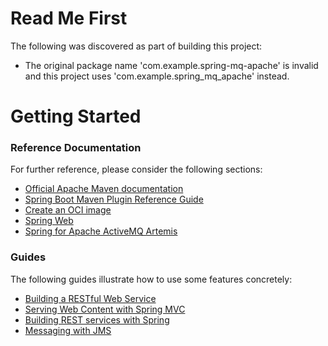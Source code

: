 # Read Me First
The following was discovered as part of building this project:

* The original package name 'com.example.spring-mq-apache' is invalid and this project uses 'com.example.spring_mq_apache' instead.

# Getting Started

### Reference Documentation
For further reference, please consider the following sections:

* [Official Apache Maven documentation](https://maven.apache.org/guides/index.html)
* [Spring Boot Maven Plugin Reference Guide](https://docs.spring.io/spring-boot/docs/3.3.0/maven-plugin/reference/html/)
* [Create an OCI image](https://docs.spring.io/spring-boot/docs/3.3.0/maven-plugin/reference/html/#build-image)
* [Spring Web](https://docs.spring.io/spring-boot/docs/3.3.0/reference/htmlsingle/index.html#web)
* [Spring for Apache ActiveMQ Artemis](https://docs.spring.io/spring-boot/docs/3.3.0/reference/htmlsingle/index.html#messaging.jms.artemis)

### Guides
The following guides illustrate how to use some features concretely:

* [Building a RESTful Web Service](https://spring.io/guides/gs/rest-service/)
* [Serving Web Content with Spring MVC](https://spring.io/guides/gs/serving-web-content/)
* [Building REST services with Spring](https://spring.io/guides/tutorials/rest/)
* [Messaging with JMS](https://spring.io/guides/gs/messaging-jms/)

